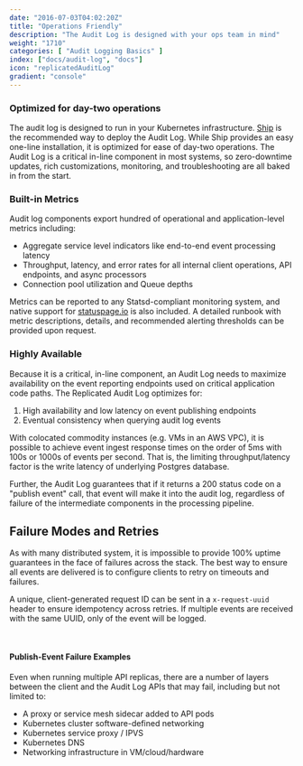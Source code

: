 ```yaml
---
date: "2016-07-03T04:02:20Z"
title: "Operations Friendly"
description: "The Audit Log is designed with your ops team in mind"
weight: "1710"
categories: [ "Audit Logging Basics" ]
index: ["docs/audit-log", "docs"]
icon: "replicatedAuditLog"
gradient: "console"
---
```


### Optimized for day-two operations

The audit log is designed to run in your Kubernetes infrastructure. [Ship](https://www.replicated.com/ship) is the recommended way to deploy the Audit Log. While Ship provides an easy one-line installation, it is optimized for ease of day-two operations. The Audit Log is a critical in-line component in most systems, so zero-downtime updates, rich customizations, monitoring, and troubleshooting are all baked in from the start.


### Built-in Metrics

Audit log components export hundred of operational and application-level metrics including:

- Aggregate service level indicators like end-to-end event processing latency
- Throughput, latency, and error rates for all internal client operations, API endpoints, and async processors
- Connection pool utilization and Queue depths 

Metrics can be reported to any Statsd-compliant monitoring system, and native support for [statuspage.io](https://statuspage.io) is also included. A  detailed runbook with metric descriptions, details, and recommended alerting thresholds can be provided upon request.

### Highly Available

Because it is a critical, in-line component, an Audit Log needs to maximize availability on the event reporting endpoints used on critical application code paths. The Replicated Audit Log optimizes for:


1. High availability and low latency on event publishing endpoints
1. Eventual consistency when querying audit log events 

With colocated commodity instances (e.g. VMs in an AWS VPC), it is possible to achieve event ingest response times on the order of 5ms with 100s or 1000s of events per second. That is, the limiting throughput/latency factor is the write latency of underlying Postgres database. 

Further, the Audit Log guarantees that if it returns a 200 status code on a "publish event" call, that event will make it into the audit log, regardless of failure of the intermediate components in the processing pipeline.


## Failure Modes and Retries

As with many distributed system, it is impossible to provide 100% uptime guarantees in the face of failures across the stack. The best way to ensure all events are delivered is to configure clients to retry on timeouts and failures. 

A unique, client-generated request ID can be sent in a `x-request-uuid` header to ensure idempotency across retries. If multiple events are received with the same UUID, only of the event will be logged.

<br>

#### Publish-Event Failure Examples

Even when running multiple API replicas, there are a number of layers between the client and the Audit Log APIs that may fail, including but not limited to:

- A proxy or service mesh sidecar added to API pods
- Kubernetes cluster software-defined networking
- Kubernetes service proxy / IPVS
- Kubernetes DNS
- Networking infrastructure in VM/cloud/hardware 


